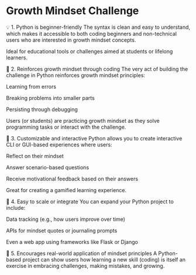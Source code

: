 # Growth Mindset Challenge

💡 1. Python is beginner-friendly
The syntax is clean and easy to understand, which makes it accessible to both coding beginners and non-technical users who are interested in growth mindset concepts.

Ideal for educational tools or challenges aimed at students or lifelong learners.

🧠 2. Reinforces growth mindset through coding
The very act of building the challenge in Python reinforces growth mindset principles:

Learning from errors

Breaking problems into smaller parts

Persisting through debugging

Users (or students) are practicing growth mindset as they solve programming tasks or interact with the challenge.

🎯 3. Customizable and interactive
Python allows you to create interactive CLI or GUI-based experiences where users:

Reflect on their mindset

Answer scenario-based questions

Receive motivational feedback based on their answers

Great for creating a gamified learning experience.

🔄 4. Easy to scale or integrate
You can expand your Python project to include:

Data tracking (e.g., how users improve over time)

APIs for mindset quotes or journaling prompts

Even a web app using frameworks like Flask or Django

🌱 5. Encourages real-world application of mindset principles
A Python-based project can show users how learning a new skill (coding) is itself an exercise in embracing challenges, making mistakes, and growing.


